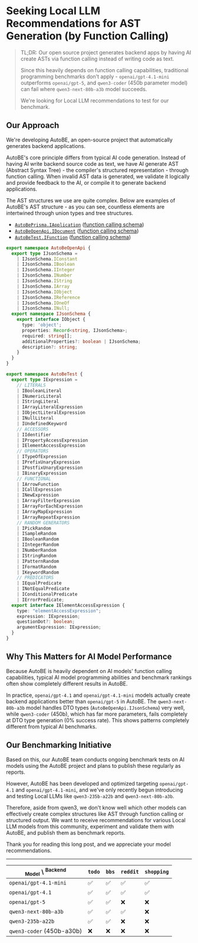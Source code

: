 # Seeking Local LLM Recommendations for AST Generation (by Function Calling)

> TL;DR: Our open source project generates backend apps by having AI create ASTs via function calling instead of writing code as text.
>
> Since this heavily depends on function calling capabilities, traditional programming benchmarks don't apply - `openai/gpt-4.1-mini` outperforms `openai/gpt-5`, and `qwen3-coder` (450b parameter model) can fail where `qwen3-next-80b-a3b` model succeeds.
>
> We're looking for Local LLM recommendations to test for our benchmark.

## Our Approach

We're developing AutoBE, an open-source project that automatically generates backend applications.

AutoBE's core principle differs from typical AI code generation. Instead of having AI write backend source code as text, we have AI generate AST (Abstract Syntax Tree) - the compiler's structured representation - through function calling. When invalid AST data is generated, we validate it logically and provide feedback to the AI, or compile it to generate backend applications.

The AST structures we use are quite complex. Below are examples of AutoBE's AST structure - as you can see, countless elements are intertwined through union types and tree structures.

- [`AutoBePrisma.IApplication`](https://github.com/wrtnlabs/autobe/blob/main/packages/interface/src/prisma/AutoBePrisma.ts) ([function calling schema](https://typia.io/playground/?script=JYWwDg9gTgLgBAbzgQQK4wgIQKYAUrADOIAhnAL5wBmUEIcARAAInoQBG2A9MAHYzYoVEgGNsDANwAoUJFiI4ASQAyAGxDIwYVcBEkYwCLwrVa9ZoRIgRACyNcIYbLxJhgkmeGjwYATzdkNHSMfgEeUiJGhPCuYABcSmoaWjp6BkYAPAy2+gDmYDAMAHxwALxwocAkAHSq6tWxqfqGvBlScIjtHXAA7gQCALIQACbYqgAU8QogI2MJaBg4+ESk1YpDo6oUAJQJAG4QwMPSHeQANF3ZNnkFDFJF49vSkbyEEKrYtRC547FPUkA))
- [`AutoBeOpenApi.IDocument`](https://github.com/wrtnlabs/autobe/blob/main/packages/interface/src/openapi/AutoBeOpenApi.ts) ([function calling schema](https://typia.io/playground/?script=JYWwDg9gTgLgBAbzgQQK4wgIQKYHkzYB2yYwcAvnAGZQQhwBEAAgIboQBG2A9MITNihUWAY2wMA3AChQkWIjgBJADIAbECTCrgIljGAQucUhSq06BBiEEALfewhhsXBmGBjJ4aPBgBPFw3KU1DQ+fm7igvpEcM5gAFzyyqrqmtq6+gA8NNY6AOZgMDQAfHAAvHAhwAwAdEoqVTEpOnpc6eJwiG3tcADuUMC8APIOUE36ABRxsmSoXIJpXPFoGDj4RFVyAGIzc82GAJTxAG4QwAAmEu3EADSdWVa5+TTihWN7EhFcBBBK2DUQOWMYm9xEA))
- [`AutoBeTest.IFunction`](https://github.com/wrtnlabs/autobe/blob/main/packages/interface/src/test/AutoBeTest.ts) ([function calling schema](https://typia.io/playground/?script=JYWwDg9gTgLgBAbzgQQK4wgIQKYBVsDO8AvnAGZQQhwBEAAgIboQBG2A9MAHYzZRkMAxthoBuAFChIsRHACSAGQA2IZGDBLgghjGAQucUhSq06BBiEEALfewhhsXBmGBjJ4aPBgBPFw3KU1DQ+fm7igvpEcM5gAFzyyqrqmtq6+gA8NNY6AOZgMDQAfHAAvHAhwAwAdEoqVTEpOnpc6eJwiG3tcADuUMC8APIOUE36ABRxsmSoXIJpXPFoGDj4RFVyAGIzc82GAJTxAG4QwAAmEu3EADSdWVa5+TTihWN7EhFcBBBK2DUQOWMYm9xEA))

```typescript
export namespace AutoBeOpenApi {
  export type IJsonSchema =
    | IJsonSchema.IConstant
    | IJsonSchema.IBoolean
    | IJsonSchema.IInteger
    | IJsonSchema.INumber
    | IJsonSchema.IString
    | IJsonSchema.IArray
    | IJsonSchema.IObject
    | IJsonSchema.IReference
    | IJsonSchema.IOneOf
    | IJsonSchema.INull;
  export namespace IJsonSchema {
    export interface IObject {
      type: 'object';
      properties: Record<string, IJsonSchema>;
      required: string[];
      additionalProperties?: boolean | IJsonSchema;
      description?: string;
    }
  }
}

export namespace AutoBeTest {
  export type IExpression =
    // LITERALS
    | IBooleanLiteral
    | INumericLiteral
    | IStringLiteral
    | IArrayLiteralExpression
    | IObjectLiteralExpression
    | INullLiteral
    | IUndefinedKeyword
    // ACCESSORS
    | IIdentifier
    | IPropertyAccessExpression
    | IElementAccessExpression
    // OPERATORS
    | ITypeOfExpression
    | IPrefixUnaryExpression
    | IPostfixUnaryExpression
    | IBinaryExpression
    // FUNCTIONAL
    | IArrowFunction
    | ICallExpression
    | INewExpression
    | IArrayFilterExpression
    | IArrayForEachExpression
    | IArrayMapExpression
    | IArrayRepeatExpression
    // RANDOM GENERATORS
    | IPickRandom
    | ISampleRandom
    | IBooleanRandom
    | IIntegerRandom
    | INumberRandom
    | IStringRandom
    | IPatternRandom
    | IFormatRandom
    | IKeywordRandom
    // PREDICATORS
    | IEqualPredicate
    | INotEqualPredicate
    | IConditionalPredicate
    | IErrorPredicate;
  export interface IElementAccessExpression {
    type: "elementAccessExpression";
    expression: IExpression;
    questionDot?: boolean;
    argumentExpression: IExpression;
  }
}
```

## Why This Matters for AI Model Performance

Because AutoBE is heavily dependent on AI models' function calling capabilities, typical AI model programming abilities and benchmark rankings often show completely different results in AutoBE.

In practice, `openai/gpt-4.1` and `openai/gpt-4.1-mini` models actually create backend applications better than `openai/gpt-5` in AutoBE. The `qwen3-next-80b-a3b` model handles DTO types (`AutoBeOpenApi.IJsonSchema`) very well, while `qwen3-coder` (450b), which has far more parameters, fails completely at DTO type generation (0% success rate). This shows patterns completely different from typical AI benchmarks.

## Our Benchmarking Initiative

Based on this, our AutoBE team conducts ongoing benchmark tests on AI models using the AutoBE project and plans to publish these regularly as reports.

However, AutoBE has been developed and optimized targeting `openai/gpt-4.1` and `openai/gpt-4.1-mini`, and we've only recently begun introducing and testing Local LLMs like `qwen3-235b-a22b` and `qwen3-next-80b-a3b`.

Therefore, aside from qwen3, we don't know well which other models can effectively create complex structures like AST through function calling or structured output. We want to receive recommendations for various Local LLM models from this community, experiment and validate them with AutoBE, and publish them as benchmark reports.

Thank you for reading this long post, and we appreciate your model recommendations.

---------------

<sub>Model</sub> \ <sup>Backend</sup> | `todo` | `bbs` | `reddit` | `shopping`
--------------------------------------|--------|-------|----------|------------
`openai/gpt-4.1-mini`                 | ✅    | ✅    | ✅       | ✅
`openai/gpt-4.1`                      | ✅    | ✅    | ✅       | ✅
`openai/gpt-5`                        | ✅    | ✅    | ❌       | ❌
`qwen3-next-80b-a3b`                  | ✅    | ✅    | ✅       | ❌
`qwen3-235b-a22b`                     | ✅    | ✅    | ❌       | ❌
`qwen3-coder` (450b-a30b)             | ❌    | ❌    | ❌       | ❌